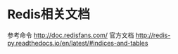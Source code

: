 # Redis相关⽂档

参考命令 http://doc.redisfans.com/
官⽅⽂档 http://redis-py.readthedocs.io/en/latest/#indices-and-tables